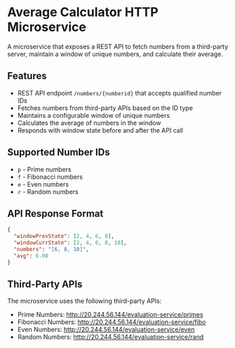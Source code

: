 # Average Calculator HTTP Microservice

A microservice that exposes a REST API to fetch numbers from a third-party server, maintain a window of unique numbers, and calculate their average.

## Features

- REST API endpoint `/numbers/{numberid}` that accepts qualified number IDs
- Fetches numbers from third-party APIs based on the ID type
- Maintains a configurable window of unique numbers
- Calculates the average of numbers in the window
- Responds with window state before and after the API call

## Supported Number IDs

- `p` - Prime numbers
- `f` - Fibonacci numbers
- `e` - Even numbers
- `r` - Random numbers

## API Response Format

```json
{
  "windowPrevState": [2, 4, 6, 8],
  "windowCurrState": [2, 4, 6, 8, 10],
  "numbers": "[6, 8, 10]",
  "avg": 6.00
}
```

## Third-Party APIs

The microservice uses the following third-party APIs:

- Prime Numbers: http://20.244.56.144/evaluation-service/primes
- Fibonacci Numbers: http://20.244.56.144/evaluation-service/fibo
- Even Numbers: http://20.244.56.144/evaluation-service/even
- Random Numbers: http://20.244.56.144/evaluation-service/rand
